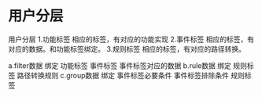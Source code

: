 # 用户分层
用户分层
1.功能标签
  相应的标签，有对应的功能实现
2.事件标签
  相应的标签，有对应的数据。和功能标签绑定。
3.规则标签
  相应的标签，有对应的路径转换。

a.filter数据
  绑定 功能标签 事件标签 事件标签对应的数据
b.rule数据
  绑定 规则标签 路径转换规则
c.group数据
  绑定 事件标签必要条件 事件标签排除条件 规则标签


